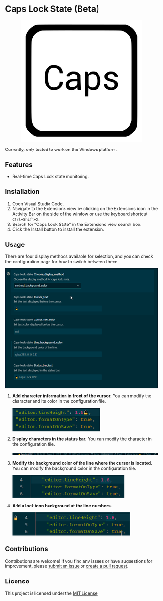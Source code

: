 # Caps Lock State (Beta)

<div align="center">
  <img src="./caps.svg" alt="Example Image" style="width:400px; height:400px;">
</div>

Currently, only tested to work on the Windows platform.

## Features

- Real-time Caps Lock state monitoring.

## Installation

1. Open Visual Studio Code.
2. Navigate to the Extensions view by clicking on the Extensions icon in the Activity Bar on the side of the window or use the keyboard shortcut `Ctrl+Shift+X`.
3. Search for "Caps Lock State" in the Extensions view search box.
4. Click the Install button to install the extension.

## Usage

There are four display methods available for selection, and you can check the configuration page for how to switch between them:

![Switch different display methods](./assets/md_1.gif)

1. **Add character information in front of the cursor.**
   You can modify the character and its color in the configuration file.

   ![Change background color](./assets/md_4.gif)

2. **Display characters in the status bar.**
   You can modify the character in the configuration file.

   ![Change background color](./assets/md_3.gif)

3. **Modify the background color of the line where the cursor is located.**
   You can modify the background color in the configuration file.

   ![Change background color](./assets/md_2.gif)

4. **Add a lock icon background at the line numbers.**

   ![Change background color](./assets/md_5.gif)

## Contributions

Contributions are welcome! If you find any issues or have suggestions for improvement, please [submit an issue](https://github.com/elling19/vscode-extension-caps-lock-state/issues) or [create a pull request](https://github.com/elling19/vscode-extension-caps-lock-state/pulls).

## License

This project is licensed under the [MIT License](LICENSE).
